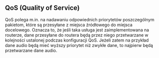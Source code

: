 ## QoS (Quality of Service)
QoS polega m.in. na nadawaniu odpowiednich priorytetów poszczególnym pakietom, które są przesyłane z miejsca źródłowego do miejsca docelowego. Oznacza to, że jeśli taka usługa jest zaimplementowana na routerze, dane
przesyłane do routera będą przez niego przetwarzane w kolejności ustalonej podczas konfiguracji QoS. Jeżeli zatem na przykład dane audio będą mieć wyższy priorytet niż zwykłe dane, to najpierw będą przetwarzane dane audio.